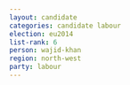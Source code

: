 ```yaml
---
layout: candidate
categories: candidate labour
election: eu2014
list-rank: 6
person: wajid-khan
region: north-west
party: labour
---
```

